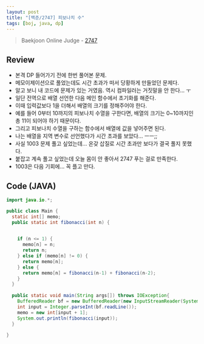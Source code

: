 ```yaml
---
layout: post
title: "[백준/2747] 피보나치 수"
tags: [boj, java, dp]
---
```

> Baekjoon Online Judge - [2747](https://www.acmicpc.net/problem/2747)

## Review
* 본격 DP 들어가기 전에 한번 풀어본 문제.
* 메모이제이션으로 풀었는데도 시간 초과가 떠서 당황하게 만들었던 문제다.
* 알고 보니 내 코드에 문제가 있는 거였음. 역시 컴파일러는 거짓말을 안 한다... ㅜ
* 일단 전역으로 배열 선언한 다음 메인 함수에서 초기화를 해준다.
* 이때 입력값보다 1을 더해서 배열의 크기를 정해주어야 한다.
* 예를 들어 0부터 10까지의 피보나치 수열을 구한다면, 배열의 크기는 0~10까지인 총 11이 되어야 하기 때문이다.
* 그리고 피보나치 수열을 구하는 함수에서 배열에 값을 넣어주면 된다.
* 나는 배열을 지역 변수로 선언했다가 시간 초과를 보았다... ㅡㅡ;;
* 사실 1003 문제 풀고 싶었는데... 온갖 삽질로 시간 초과만 보다가 결국 풀지 못했다.
* 붙잡고 계속 풀고 싶었는데 오늘 몸이 안 좋아서 2747 푸는 걸로 만족한다.
* 1003은 다음 기회에... 꼭 플고 만다.

## Code (JAVA)
```java
import java.io.*;

public class Main {
  static int[] memo;
  public static int fibonacci(int n) {
    

    if (n <= 1) {
      memo[n] = n;
      return n;
    } else if (memo[n] != 0) {
      return memo[n];
    } else {
      return memo[n] = fibonacci(n-1) + fibonacci(n-2);
    }
  }
  
  public static void main(String args[]) throws IOException{
    BufferedReader bf = new BufferedReader(new InputStreamReader(System.in));
    int input = Integer.parseInt(bf.readLine());
    memo = new int[input + 1];
    System.out.println(fibonacci(input));
  }
  
}
```